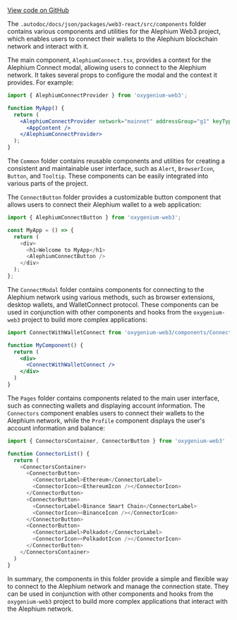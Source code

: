 [View code on GitHub](https://github.com/oxygenium/oxygenium-web3/.autodoc/docs/json/packages/web3-react/src/components)

The `.autodoc/docs/json/packages/web3-react/src/components` folder contains various components and utilities for the Alephium Web3 project, which enables users to connect their wallets to the Alephium blockchain network and interact with it.

The main component, `AlephiumConnect.tsx`, provides a context for the Alephium Connect modal, allowing users to connect to the Alephium network. It takes several props to configure the modal and the context it provides. For example:

```jsx
import { AlephiumConnectProvider } from 'oxygenium-web3';

function MyApp() {
  return (
    <AlephiumConnectProvider network="mainnet" addressGroup="g1" keyType="secp256k1">
      <AppContent />
    </AlephiumConnectProvider>
  );
}
```

The `Common` folder contains reusable components and utilities for creating a consistent and maintainable user interface, such as `Alert`, `BrowserIcon`, `Button`, and `Tooltip`. These components can be easily integrated into various parts of the project.

The `ConnectButton` folder provides a customizable button component that allows users to connect their Alephium wallet to a web application:

```javascript
import { AlephiumConnectButton } from 'oxygenium-web3';

const MyApp = () => {
  return (
    <div>
      <h1>Welcome to MyApp</h1>
      <AlephiumConnectButton />
    </div>
  );
};
```

The `ConnectModal` folder contains components for connecting to the Alephium network using various methods, such as browser extensions, desktop wallets, and WalletConnect protocol. These components can be used in conjunction with other components and hooks from the `oxygenium-web3` project to build more complex applications:

```jsx
import ConnectWithWalletConnect from 'oxygenium-web3/components/ConnectModal/ConnectWithWalletConnect'

function MyComponent() {
  return (
    <div>
      <ConnectWithWalletConnect />
    </div>
  )
}
```

The `Pages` folder contains components related to the main user interface, such as connecting wallets and displaying account information. The `Connectors` component enables users to connect their wallets to the Alephium network, while the `Profile` component displays the user's account information and balance:

```javascript
import { ConnectorsContainer, ConnectorButton } from 'oxygenium-web3'

function ConnectorList() {
  return (
    <ConnectorsContainer>
      <ConnectorButton>
        <ConnectorLabel>Ethereum</ConnectorLabel>
        <ConnectorIcon><EthereumIcon /></ConnectorIcon>
      </ConnectorButton>
      <ConnectorButton>
        <ConnectorLabel>Binance Smart Chain</ConnectorLabel>
        <ConnectorIcon><BinanceIcon /></ConnectorIcon>
      </ConnectorButton>
      <ConnectorButton>
        <ConnectorLabel>Polkadot</ConnectorLabel>
        <ConnectorIcon><PolkadotIcon /></ConnectorIcon>
      </ConnectorButton>
    </ConnectorsContainer>
  )
}
```

In summary, the components in this folder provide a simple and flexible way to connect to the Alephium network and manage the connection state. They can be used in conjunction with other components and hooks from the `oxygenium-web3` project to build more complex applications that interact with the Alephium network.
